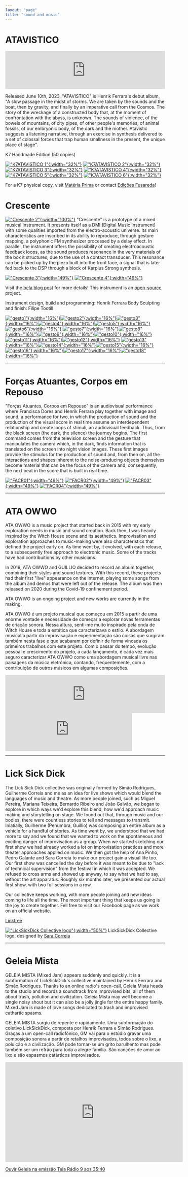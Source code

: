 ```yaml
---
layout: "page"
title: "sound and music"
---
```

# ATAVISTICO

<iframe style="border: 0; width: 100%; height: 120px;" src="https://bandcamp.com/EmbeddedPlayer/album=2060943816/size=large/bgcol=ffffff/linkcol=e99708/tracklist=false/artwork=small/transparent=true/" seamless><a href="https://licksickdick.bandcamp.com/album/atavistico">ATAVISTICO by henrik ferrara</a></iframe>

Released June 10th, 2023, "ATAVISTICO" is Henrik Ferrara's debut album, "A slow passage in the midst of storms. We are taken by the sounds and the boat, then by gravity, and finally by an imperative call from the Cosmos. The story of the wreckage of a constructed body that, at the moment of confrontation with the abyss, is unknown. The sounds of violence, of the bowels of mountains, of city pipes, of other people's memories, of animal fossils, of our embryonic body, of the dark and the mother. Atavistic suggests a listening narrative, through an exercise in synthesis delivered to a set of colossal forces that trap human smallness in the present, the unique place of stage".

K7 Handmade Edition (50 copies)

[!["K7ATAVISTICO 1"](/assets/music/ATAk7_01.jpg){:width="32%"}](/assets/music/ATAk7_01.jpg) [!["K7ATAVISTICO 2"](/assets/music/ATAk7_02.jpg){:width="32%"}](/assets/music/ATAk7_02.jpg) [!["K7ATAVISTICO 3"](/assets/music/ATAk7_03.jpg){:width="32%"}](/assets/music/ATAk7_03.jpg)
[!["K7ATAVISTICO 4"](/assets/music/ATAk7_04.jpg){:width="32%"}](/assets/music/ATAk7_04.jpg) [!["K7ATAVISTICO 5"](/assets/music/ATAk7_05.jpg){:width="32%"}](/assets/music/ATAk7_05.jpg) [!["K7ATAVISTICO 6"](/assets/music/ATAk7_06.jpg){:width="32%"}](/assets/music/ATAk7_06.jpg)

For a K7 physical copy, visit [Matéria Prima][MPK7] or contact [Edições Fusareda][FUSAREDA]!

[MPK7]: https://www.materiaprima.pt/detail.php?id=71854
[FUSAREDA]: https://www.instagram.com/fusareda/

# Crescente
[!["Crescente 2"](/assets/music/crescente2.jpg){:width="100%"}](/assets/music/crescente2.jpg)
"Crescente" is a prototype of a mixed musical instrument. It presents itself as a DMI (Digital Music Instrument) with some qualities imported from the electro-acoustic universe. Its main characteristics are inscribed in its ability to reproduce, through gesture mapping, a polyphonic FM synthesizer processed by a delay effect. In parallel, the instrument offers the possibility of creating electroacoustic feedback loops, as the sound produces resonance in the very materials of the box it structures, due to the use of a contact transducer. This resonance can be picked up by the piezo built into the front face, a signal that is later fed back to the DSP through a block of Karplus Strong synthesis.

[!["Crescente 3"](/assets/music/crescente3.jpg){:width="49%"}](/assets/music/crescente3.jpg) [!["Crescente 4"](/assets/music/crescente4.jpg){:width="49%"}](/assets/music/crescente4.jpg)

Visit the [bela blog post][BELABLOG] for more details!
This instrument is an [open-source][CRESCENTEGIT] project.


Instrument design, build and programming: Henrik Ferrara Body Sculpting and finish: Filipe Tootill


[!["gesto1"](/assets/music/crescente_gestos_01.jpg){:width="16%"}](/assets/music/crescente_gestos_01.jpg)[!["gesto2"](/assets/music/crescente_gestos_02.jpg){:width="16%"}](/assets/music/crescente_gestos_02.jpg)[!["gesto3"](/assets/music/crescente_gestos_03.jpg){:width="16%"}](/assets/music/crescente_gestos_03.jpg)[!["gesto4"](/assets/music/crescente_gestos_04.jpg){:width="16%"}](/assets/music/crescente_gestos_04.jpg)[!["gesto5"](/assets/music/crescente_gestos_05.jpg){:width="16%"}](/assets/music/crescente_gestos_05.jpg)[!["gesto6"](/assets/music/crescente_gestos_06.jpg){:width="16%"}](/assets/music/crescente_gestos_06.jpg)
[!["gesto7"](/assets/music/crescente_gestos_07.jpg){:width="16%"}](/assets/music/crescente_gestos_07.jpg)[!["gesto8"](/assets/music/crescente_gestos_08.jpg){:width="16%"}](/assets/music/crescente_gestos_08.jpg)[!["gesto9"](/assets/music/crescente_gestos_09.jpg){:width="16%"}](/assets/music/crescente_gestos_09.jpg)[!["gesto10"](/assets/music/crescente_gestos_10.jpg){:width="16%"}](/assets/music/crescente_gestos_10.jpg)[!["gesto11"](/assets/music/crescente_gestos_11.jpg){:width="16%"}](/assets/music/crescente_gestos_11.jpg)[!["gesto12"](/assets/music/crescente_gestos_12.jpg){:width="16%"}](/assets/music/crescente_gestos_12.jpg)
[!["gesto13"](/assets/music/crescente_gestos_13.jpg){:width="16%"}](/assets/music/crescente_gestos_13.jpg)[!["gesto14"](/assets/music/crescente_gestos_14.jpg){:width="16%"}](/assets/music/crescente_gestos_14.jpg)[!["gesto15"](/assets/music/crescente_gestos_15.jpg){:width="16%"}](/assets/music/crescente_gestos_15.jpg)[!["gesto16"](/assets/music/crescente_gestos_16.jpg){:width="16%"}](/assets/music/crescente_gestos_16.jpg)[!["gesto17"](/assets/music/crescente_gestos_17.jpg){:width="16%"}](/assets/music/crescente_gestos_17.jpg)[!["gesto18"](/assets/music/crescente_gestos_18.jpg){:width="16%"}](/assets/music/crescente_gestos_18.jpg)

[BELABLOG]: https://blog.bela.io/crescente-electroacoustic-instrument/
[CRESCENTEGIT]: https://github.com/henrikferrara/Crescente


------------------------------------------------------------------------------------------------------------------------------------------------------------------------------------------------------------------------------------------------

# Forças Atuantes, Corpos em Repouso

"Forças Atuantes, Corpos em Repouso" is an audiovisual performance where Francisca Dores and Henrik Ferrara play together with image and sound, a performance for two, in which the production of sound and the production of the visual score in real time assume an interdependent relationship and create loops of stimuli, an audiovisual feedback. Thus, from the black screen (the dark, the silence) the journey begins. The first command comes from the television screen and the gesture that manipulates the camera which, in the dark, finds information that is translated on the screen into night vision images. These first images provide the stimulus for the production of sound and, from then on, all the interactions and shapes inherent to the noise-producing objects themselves become material that can be the focus of the camera and, consequently, the next beat in the score that is built in real time.

[!["FACR01"](/assets/music/FACR_22_01.JPG){:width="49%"}](/assets/music/FACR_22_01.JPG) [!["FACR02"](/assets/music/FACR_22_02.JPG){:width="49%"}](/assets/music/FACR_22_02.JPG) [!["FACR03"](/assets/music/FACR_22_03.JPG){:width="49%"}](/assets/music/FACR_22_03.JPG) [!["FACR04"](/assets/music/FACR_22_04.JPG){:width="49%"}](/assets/music/FACR_22_04.JPG)

------------------------------------------------------------------------------------------------------------------------------------------------------------------------------------------------------------------------------------------------

# ATA OWWO

ATA OWWO is a music project that started back in 2015 with my early exploration needs in music and sound creation. Back then, I was heavily inspired by the Witch House scene and its aesthetics. Improvisation and exploration approaches to music-making were also characteristics that defined the project early on. As time went by, it evolved, with each release, to a subsequently free approach to electronic music. Some of the tracks have had contribuitions by other musicians.

In 2019, ATA OWWO and GUILLIO decided to record an album together, combining their styles and sound textures. With this record, these projects had their first "live" appearance on the internet, playing some songs from the album and demos that were left out of the release. The album was then released on 2020 during the Covid-19 confinement period.

ATA OWWO is an ongoing project and new works are currently in the making.


ATA OWWO é um projeto musical que começou em 2015 a partir de uma enorme vontade e necessidade de começar a explorar novas ferramentas de criação sonora. Nessa altura, senti-me muito inspirado pela onda de Witch House e toda a estética que caracterizava o estilo. A abordagem musical a partir da improvisação e experimentação são coisas que surgiram também nesta fase e que acabaram por definir de forma vincada os primeiros trabalhos com este projeto. Com o passar do tempo, evolução pessoal e crescimento do projeto, a cada lançamento, é cada vez mais seguro caracterizar ATA OWWO como uma abordagem musical livre nas paisagens da música eletrónica, contando, frequentemente, com a contribuição de outros músicos em algumas composições.



<iframe style="border: 0; width: 100%; height: 120px;" src="https://bandcamp.com/EmbeddedPlayer/album=1982032365/size=large/bgcol=ffffff/linkcol=333333/tracklist=false/artwork=small/transparent=true/" seamless><a href="https://ata-owwo.bandcamp.com/album/songs-for-green-tea-and-peppermint-pope">Songs for Green Tea and Peppermint Pope by ATA OWWO + GUILLIO</a></iframe>

<iframe style="border: 0; width: 400px; height: 120px;" src="https://bandcamp.com/EmbeddedPlayer/album=2220815229/size=large/bgcol=ffffff/linkcol=333333/tracklist=false/artwork=small/transparent=true/" seamless><a href="https://ata-owwo.bandcamp.com/album/no-bug-fucking">NO_BUG_FUCKING by ATA OWWO</a></iframe>

------------------------------------------------------------------------------------------------------------------------------------------------------------------------------------------------------------------------------------------------

# Lick Sick Dick
The Lick Sick Dick collective was originally formed by Simão Rodrigues, Guilherme Correia and me as an idea for live shows which would blend the languages of music and theatre. As more people joined, such as Miguel Pereira, Mariana Teixeira, Bernardo Ribeiro and João Galvão, we began to explore in which ways we'd explore this blend, how we'd approach music making and storytelling on stage. We found out that, through music and our bodies, there were countless stories to tell and messages to transmit. Iniatially, Guilherme (Penumbra, Guillio) was composing an entire album as a vehicle for a handful of stories. As time went by, we understood that we had more to say and we found that we wanted to work on the spontaneous and exciting danger of improvisation as a group. When we started sketching our first show we had already worked a lot on improvisation practices and more theater approaches applied on music. We then got the help of Ana Pinho, Pedro Galante and Sara Correia to make our project gain a visual life too. Our first show was cancelled the day before it was meant to be due to "lack of technical supervision" from the festival in which it was accepted. We refused to cross arms and showed up anyway, to say what we had to say, without the art apparatus. Roughly six months later, we presented our actual first show, with two full sessions in a row.

Our collective keeps working, with more people joining and new ideas coming to life all the time. The most important thing that keeps us going is the joy to create together. Fell free to visit our Facebook page as we work on an official website.

[Linktree][LINKTREELSD]

[!["LickSickDick Collective logo"](/assets/music/lsd_logo.jpg){:width="50%"}](/assets/music/lsd_logo.jpg)
LickSickDick Collective logo, designed by [Sara Correia][SARASANTOSC]



[LINKTREELSD]: https://linktr.ee/licksickdick
[SARASANTOSC]: https://www.instagram.com/sara_santosc/
------------------------------------------------------------------------------------------------------------------------------------------------------------------------------------------------------------------------------------------------

# Geleia Mista

GELEIA MISTA (Mixed Jam) appears suddenly and quickly. It is a subformation of LickSickDick's collective maintained by Henrik Ferrara and Simão Rodrigues. Thanks to an online radio's open-call, Geleia Mista heads to the studio and records a soundtrack from improvised bits, all of them about trash, pollution and civilization. Geleia Mista may well become a single noisy shout but it can also be a jolly jingle for the entire happy family. Mixed Jam is made of love songs dedicated to trash and improvised cathartic spasms.



GELEIA MISTA surgiu de repente e rapidamente. Uma subformação do coletivo LickSickDick, composta por Henrik Ferrara e Simão Rodrigues. Graças a um open-call radiofónico, GM vai para o estúdio gravar uma composição sonora a partir de retalhos improvisados, todos sobre o lixo, a poluição e a civilização. GM pode tornar-se um grito barulhento mas pode também ser um refrão para toda a alegre família. São canções de amor ao lixo e são espasmos catárticos improvisados.

<iframe width="560" height="315" src="https://www.youtube.com/embed/bibvgF1DL44" title="YouTube video player" frameborder="0" allow="accelerometer; autoplay; clipboard-write; encrypted-media; gyroscope; picture-in-picture; web-share" allowfullscreen></iframe>

[Ouvir Geleia na emissão Teia Rádio 9 aos 35:40][OUVIRRATOCAMIAO]

[TEASERGELEIA]: https://youtu.be/bibvgF1DL44
[OUVIRRATOCAMIAO]: https://www.mixcloud.com/teiaradio/teia-9/
